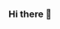 ### Hi there 👋

<!--
**TanishqSinghAnand/TanishqSinghAnand** is a ✨ _special_ ✨ repository because its `README.md` (this file) appears on your GitHub profile.

Here are some ideas to get you started:

### [Tanishq's github stats](https://github-readme-stats.vercel.app/api?username=tanishqsinghanand)

- 🔭 I’m currently working on ...
- 🌱 I’m currently learning ...
- 👯 I’m looking to collaborate on ...
- 🤔 I’m looking for help with ...
- 💬 Ask me about ...
- 📫 How to reach me: ...
- 😄 Pronouns: ...
- ⚡ Fun fact: ...
-->
